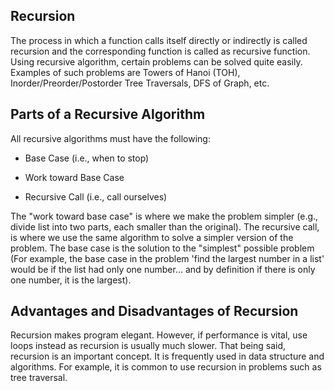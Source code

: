 ## Recursion

The process in which a function calls itself directly or indirectly is called recursion and the corresponding function is called as recursive function. Using recursive algorithm, certain problems can be solved quite easily. Examples of such problems are Towers of Hanoi (TOH), Inorder/Preorder/Postorder Tree Traversals, DFS of Graph, etc.

## Parts of a Recursive Algorithm

All recursive algorithms must have the following:

- Base Case (i.e., when to stop)

- Work toward Base Case

- Recursive Call (i.e., call ourselves)

The "work toward base case" is where we make the problem simpler (e.g., divide list into two parts, each smaller than the original). The recursive call, is where we use the same algorithm to solve a simpler version of the problem. The base case is the solution to the "simplest" possible problem (For example, the base case in the problem 'find the largest number in a list' would be if the list had only one number... and by definition if there is only one number, it is the largest).

## Advantages and Disadvantages of Recursion

Recursion makes program elegant. However, if performance is vital, use loops instead as recursion is usually much slower. That being said, recursion is an important concept. It is frequently used in data structure and algorithms. For example, it is common to use recursion in problems such as tree traversal.
